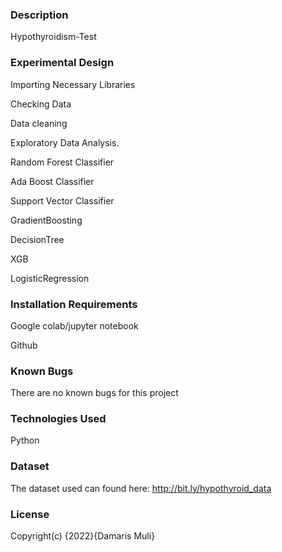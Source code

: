 ### Description

Hypothyroidism-Test

### Experimental Design

Importing Necessary Libraries

Checking Data

Data cleaning

Exploratory Data Analysis.

Random Forest Classifier

Ada Boost Classifier

Support Vector Classifier

GradientBoosting

DecisionTree

XGB

LogisticRegression



### Installation Requirements

Google colab/jupyter notebook

Github



### Known Bugs

There are no known bugs for this project


### Technologies Used

Python


### Dataset

The dataset used can found here: http://bit.ly/hypothyroid_data


### License

Copyright(c) {2022}{Damaris Muli}
